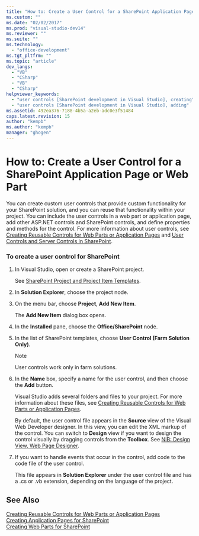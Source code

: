 ```yaml
---
title: "How to: Create a User Control for a SharePoint Application Page or Web Part | Microsoft Docs"
ms.custom: ""
ms.date: "02/02/2017"
ms.prod: "visual-studio-dev14"
ms.reviewer: ""
ms.suite: ""
ms.technology: 
  - "office-development"
ms.tgt_pltfrm: ""
ms.topic: "article"
dev_langs: 
  - "VB"
  - "CSharp"
  - "VB"
  - "CSharp"
helpviewer_keywords: 
  - "user controls [SharePoint development in Visual Studio], creating"
  - "user controls [SharePoint development in Visual Studio], adding"
ms.assetid: 492ea376-7188-4b5a-a2eb-adc0e3f51484
caps.latest.revision: 15
author: "kempb"
ms.author: "kempb"
manager: "ghogen"
---
```

# How to: Create a User Control for a SharePoint Application Page or Web Part
  You can create custom user controls that provide custom functionality for your SharePoint solution, and you can reuse that functionality within your project. You can include the user controls in a web part or application page, add other ASP.NET controls and SharePoint controls, and define properties and methods for the control. For more information about user controls, see [Creating Reusable Controls for Web Parts or Application Pages](../sharepoint/creating-reusable-controls-for-web-parts-or-application-pages.md) and [User Controls and Server Controls in SharePoint](http://blogs.msdn.com/b/kaevans/archive/2011/04/28/user-controls-and-server-controls-in-sharepoint.aspx).  
  
### To create a user control for SharePoint  
  
1.  In Visual Studio, open or create a SharePoint project.  
  
     See [SharePoint Project and Project Item Templates](../sharepoint/sharepoint-project-and-project-item-templates.md).  
  
2.  In **Solution Explorer**, choose the project node.  
  
3.  On the menu bar, choose **Project**, **Add New Item**.  
  
     The **Add New Item** dialog box opens.  
  
4.  In the **Installed** pane, choose the **Office/SharePoint** node.  
  
5.  In the list of SharePoint templates, choose **User Control (Farm Solution Only)**.  
  
    > [!NOTE]  
    >  User controls work only in farm solutions.  
  
6.  In the **Name** box, specify a name for the user control, and then choose the **Add** button.  
  
     Visual Studio adds several folders and files to your project. For more information about these files, see [Creating Reusable Controls for Web Parts or Application Pages](../sharepoint/creating-reusable-controls-for-web-parts-or-application-pages.md).  
  
     By default, the user control file appears in the **Source** view of the Visual Web Developer designer. In this view, you can edit the XML markup of the control. You can switch to **Design** view if you want to design the control visually by dragging controls from the **Toolbox**. See [NIB: Design View, Web Page Designer](http://msdn.microsoft.com/en-us/d8f2270a-357d-40a4-9b39-1a3f2366216d).  
  
7.  If you want to handle events that occur in the control, add code to the code file of the user control.  
  
     This file appears in **Solution Explorer** under the user control file and has a .cs or .vb extension, depending on the language of the project.  
  
## See Also  
 [Creating Reusable Controls for Web Parts or Application Pages](../sharepoint/creating-reusable-controls-for-web-parts-or-application-pages.md)   
 [Creating Application Pages for SharePoint](../sharepoint/creating-application-pages-for-sharepoint.md)   
 [Creating Web Parts for SharePoint](../sharepoint/creating-web-parts-for-sharepoint.md)  
  
  